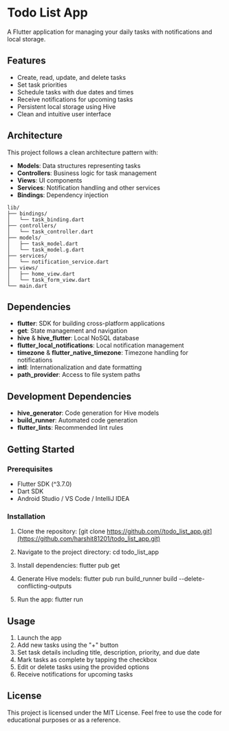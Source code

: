 # Todo List App

A Flutter application for managing your daily tasks with notifications and local storage.

## Features

- Create, read, update, and delete tasks
- Set task priorities
- Schedule tasks with due dates and times
- Receive notifications for upcoming tasks
- Persistent local storage using Hive
- Clean and intuitive user interface

## Architecture

This project follows a clean architecture pattern with:

- **Models**: Data structures representing tasks
- **Controllers**: Business logic for task management
- **Views**: UI components
- **Services**: Notification handling and other services
- **Bindings**: Dependency injection

```
lib/
├── bindings/
│   └── task_binding.dart
├── controllers/
│   └── task_controller.dart
├── models/
│   ├── task_model.dart
│   └── task_model.g.dart
├── services/
│   └── notification_service.dart
├── views/
│   ├── home_view.dart
│   └── task_form_view.dart
└── main.dart
```


## Dependencies

- **flutter**: SDK for building cross-platform applications
- **get**: State management and navigation
- **hive** & **hive_flutter**: Local NoSQL database
- **flutter_local_notifications**: Local notification management
- **timezone** & **flutter_native_timezone**: Timezone handling for notifications
- **intl**: Internationalization and date formatting
- **path_provider**: Access to file system paths

## Development Dependencies

- **hive_generator**: Code generation for Hive models
- **build_runner**: Automated code generation
- **flutter_lints**: Recommended lint rules

## Getting Started

### Prerequisites

- Flutter SDK (^3.7.0)
- Dart SDK
- Android Studio / VS Code / IntelliJ IDEA

### Installation

1. Clone the repository:
[git clone https://github.com//todo_list_app.git](https://github.com/harshit81201/todo_list_app.git)

2. Navigate to the project directory:
cd todo_list_app

3. Install dependencies:
flutter pub get

4. Generate Hive models:
flutter pub run build_runner build --delete-conflicting-outputs

5. Run the app:
flutter run

## Usage

1. Launch the app
2. Add new tasks using the "+" button
3. Set task details including title, description, priority, and due date
4. Mark tasks as complete by tapping the checkbox
5. Edit or delete tasks using the provided options
6. Receive notifications for upcoming tasks

## License

This project is licensed under the MIT License. Feel free to use the code for educational purposes or as a reference.
